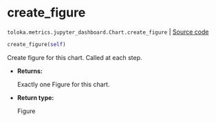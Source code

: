 # create_figure
`toloka.metrics.jupyter_dashboard.Chart.create_figure` | [Source code](https://github.com/Toloka/toloka-kit/blob/v1.2.0.post1/src/metrics/jupyter_dashboard.py#L137)

```python
create_figure(self)
```

Create figure for this chart. Called at each step.


* **Returns:**

  Exactly one Figure for this chart.

* **Return type:**

  Figure
